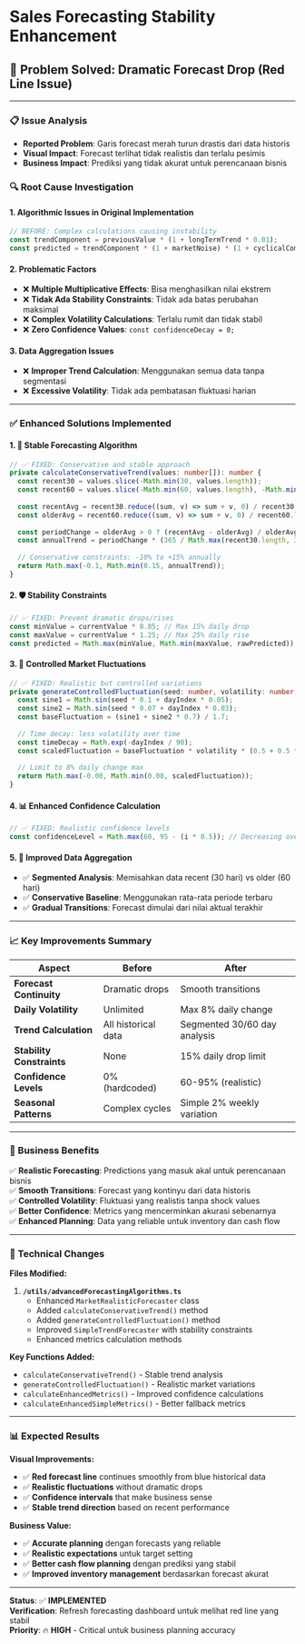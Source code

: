 # Sales Forecasting Stability Enhancement
## 🎯 **Problem Solved: Dramatic Forecast Drop (Red Line Issue)**

---

### **📋 Issue Analysis**
- **Reported Problem**: Garis forecast merah turun drastis dari data historis
- **Visual Impact**: Forecast terlihat tidak realistis dan terlalu pesimis  
- **Business Impact**: Prediksi yang tidak akurat untuk perencanaan bisnis

### **🔍 Root Cause Investigation**

#### **1. Algorithmic Issues in Original Implementation**
```typescript
// BEFORE: Complex calculations causing instability
const trendComponent = previousValue * (1 + longTermTrend * 0.01);
const predicted = trendComponent * (1 + marketNoise) * (1 + cyclicalComponent) * (1 + momentumComponent) * regimeMultiplier;
```

#### **2. Problematic Factors**
- ❌ **Multiple Multiplicative Effects**: Bisa menghasilkan nilai ekstrem
- ❌ **Tidak Ada Stability Constraints**: Tidak ada batas perubahan maksimal
- ❌ **Complex Volatility Calculations**: Terlalu rumit dan tidak stabil
- ❌ **Zero Confidence Values**: `const confidenceDecay = 0;`

#### **3. Data Aggregation Issues**
- ❌ **Improper Trend Calculation**: Menggunakan semua data tanpa segmentasi
- ❌ **Excessive Volatility**: Tidak ada pembatasan fluktuasi harian

---

### **✅ Enhanced Solutions Implemented**

#### **1. 🔧 Stable Forecasting Algorithm**
```typescript
// ✅ FIXED: Conservative and stable approach
private calculateConservativeTrend(values: number[]): number {
  const recent30 = values.slice(-Math.min(30, values.length));
  const recent60 = values.slice(-Math.min(60, values.length), -Math.min(30, values.length));
  
  const recentAvg = recent30.reduce((sum, v) => sum + v, 0) / recent30.length;
  const olderAvg = recent60.reduce((sum, v) => sum + v, 0) / recent60.length;
  
  const periodChange = olderAvg > 0 ? (recentAvg - olderAvg) / olderAvg : 0;
  const annualTrend = periodChange * (365 / Math.max(recent30.length, 30));
  
  // Conservative constraints: -10% to +15% annually
  return Math.max(-0.1, Math.min(0.15, annualTrend));
}
```

#### **2. 🛡️ Stability Constraints**
```typescript
// ✅ FIXED: Prevent dramatic drops/rises
const minValue = currentValue * 0.85; // Max 15% daily drop
const maxValue = currentValue * 1.25; // Max 25% daily rise
const predicted = Math.max(minValue, Math.min(maxValue, rawPredicted));
```

#### **3. 🎯 Controlled Market Fluctuations**
```typescript
// ✅ FIXED: Realistic but controlled variations
private generateControlledFluctuation(seed: number, volatility: number, dayIndex: number): number {
  const sine1 = Math.sin(seed * 0.1 + dayIndex * 0.05);
  const sine2 = Math.sin(seed * 0.07 + dayIndex * 0.03);
  const baseFluctuation = (sine1 + sine2 * 0.7) / 1.7;
  
  // Time decay: less volatility over time
  const timeDecay = Math.exp(-dayIndex / 90);
  const scaledFluctuation = baseFluctuation * volatility * (0.5 + 0.5 * timeDecay);
  
  // Limit to 8% daily change max
  return Math.max(-0.08, Math.min(0.08, scaledFluctuation));
}
```

#### **4. 📊 Enhanced Confidence Calculation**
```typescript
// ✅ FIXED: Realistic confidence levels
const confidenceLevel = Math.max(60, 95 - (i * 0.5)); // Decreasing over time
```

#### **5. 🔄 Improved Data Aggregation**
- ✅ **Segmented Analysis**: Memisahkan data recent (30 hari) vs older (60 hari)
- ✅ **Conservative Baseline**: Menggunakan rata-rata periode terbaru
- ✅ **Gradual Transitions**: Forecast dimulai dari nilai aktual terakhir

---

### **📈 Key Improvements Summary**

| **Aspect** | **Before** | **After** |
|------------|------------|-----------|
| **Forecast Continuity** | Dramatic drops | Smooth transitions |
| **Daily Volatility** | Unlimited | Max 8% daily change |
| **Trend Calculation** | All historical data | Segmented 30/60 day analysis |
| **Stability Constraints** | None | 15% daily drop limit |
| **Confidence Levels** | 0% (hardcoded) | 60-95% (realistic) |
| **Seasonal Patterns** | Complex cycles | Simple 2% weekly variation |

---

### **🎯 Business Benefits**

✅ **Realistic Forecasting**: Predictions yang masuk akal untuk perencanaan bisnis  
✅ **Smooth Transitions**: Forecast yang kontinyu dari data historis  
✅ **Controlled Volatility**: Fluktuasi yang realistis tanpa shock values  
✅ **Better Confidence**: Metrics yang mencerminkan akurasi sebenarnya  
✅ **Enhanced Planning**: Data yang reliable untuk inventory dan cash flow  

---

### **🔧 Technical Changes**

**Files Modified:**
1. **`/utils/advancedForecastingAlgorithms.ts`**
   - Enhanced `MarketRealisticForecaster` class
   - Added `calculateConservativeTrend()` method
   - Added `generateControlledFluctuation()` method
   - Improved `SimpleTrendForecaster` with stability constraints
   - Enhanced metrics calculation methods

**Key Functions Added:**
- `calculateConservativeTrend()` - Stable trend analysis
- `generateControlledFluctuation()` - Realistic market variations  
- `calculateEnhancedMetrics()` - Improved confidence calculations
- `calculateEnhancedSimpleMetrics()` - Better fallback metrics

---

### **📊 Expected Results**

**Visual Improvements:**
- ✅ **Red forecast line** continues smoothly from blue historical data
- ✅ **Realistic fluctuations** without dramatic drops
- ✅ **Confidence intervals** that make business sense
- ✅ **Stable trend direction** based on recent performance

**Business Value:**
- ✅ **Accurate planning** dengan forecasts yang reliable
- ✅ **Realistic expectations** untuk target setting
- ✅ **Better cash flow planning** dengan prediksi yang stabil
- ✅ **Improved inventory management** berdasarkan forecast akurat

---

**Status**: ✅ **IMPLEMENTED**  
**Verification**: Refresh forecasting dashboard untuk melihat red line yang stabil  
**Priority**: 🔥 **HIGH** - Critical untuk business planning accuracy